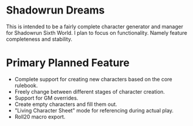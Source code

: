 # Shadowrun Dreams

This is intended to be a fairly complete character generator and manager for Shadowrun Sixth World. I plan
 to focus on functionality. Namely feature completeness and stability.

# Primary Planned Feature

* Complete support for creating new characters based on the core rulebook.
* Freely change between different stages of character creation.
* Support for GM overrides.
* Create empty characters and fill them out.
* "Living Character Sheet" mode for referencing during actual play.
* Roll20 macro export.
